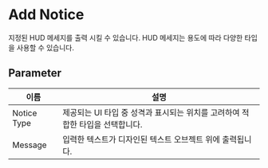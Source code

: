 # Add Notice
지정된 HUD 메세지를 출력 시킬 수 있습니다. 
HUD 메세지는 용도에 따라 다양한 타입을 사용할 수 있습니다. 

## Parameter

| **이름**      | **설명**                                        |
|-------------|-----------------------------------------------|
| Notice Type | 제공되는 UI 타입 중 성격과 표시되는 위치를 고려하여 적합한 타입을 선택합니다. |
| Message     | 입력한 텍스트가 디자인된 텍스트 오브젝트 위에 출력됩니다.              |


